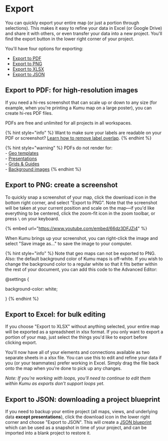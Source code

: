 # Export

You can quickly export your entire map (or just a portion through selections). This makes it easy to refine your data in Excel (or Google Drive) and share it with others, or even transfer your data into a new project. You'll find the export button in the lower right corner of your project.

You'll have four options for exporting:

* [Export to PDF](export.md#export-to-pdf-for-high-resolution-images)
* [Export to PNG](export.md#export-to-png-create-a-screenshot)
* [Export to XLSX](export.md#export-to-excel-for-bulk-editing)
* [Export to JSON](export.md#export-to-json-downloading-a-project-blueprint)

## Export to PDF: for high-resolution images

If you need a hi-res screenshot that can scale up or down to any size (for example, when you're printing a Kumu map on a large poster), you can create hi-res PDF files.

PDFs are free and unlimited for all projects in all workspaces.

{% hint style="info" %}
Want to make sure your labels are readable on your PDF or screenshot? [Learn how to remove label overlap](layouts/remove-overlap.md).
{% endhint %}

{% hint style="warning" %}
PDFs do not render for:\
\- [Geo templates](templates/geo.md)\
\- [Presentations](presentations.md)\
\- [Grids & Guides](underlays.md)\
\- [Background images](images.md#add-a-background-image)
{% endhint %}

## Export to PNG: create a screenshot

To quickly snap a screenshot of your map, click the download icon in the bottom right corner, and select "Export to PNG". Note that the screenshot will be taken at your current position and scale on the map—if you'd like everything to be centered, click the zoom-fit icon in the zoom toolbar, or press `\` on your keyboard.

{% embed url="https://www.youtube.com/embed/66dz3DFJZi4" %}

When Kumu brings up your screenshot, you can right-click the image and select "Save image as..." to save the image to your computer.

{% hint style="info" %}
Note that geo maps can not be exported to PNG. Also: the default background color of Kumu maps is off-white. If you wish to change the background color to a regular white so that it fits better within the rest of your document, you can add this code to the Advanced Editor:

@settings {

background-color: white;

}
{% endhint %}

## Export to Excel: for bulk editing

If you choose "Export to XLSX" without anything selected, your entire map will be exported as a spreadsheet in xlsx format. If you only want to export a portion of your map, just select the things you'd like to export before clicking export.

You'll now have all of your elements and connections available as two separate sheets in a xlsx file. You can use this to edit and refine your data if you (or your teammates) prefer working in Excel. Simply drag the file back onto the map when you're done to pick up any changes.

_Note: If you're working with loops, you'll need to continue to edit them within Kumu as exports don't support loops yet._

## Export to JSON: downloading a project blueprint

If you need to backup your entire project (all maps, views, and underlying data **except presentations**), click the download icon in the lower right corner and choose "Export to JSON". This will create a [JSON blueprint](import/blueprints.md) which can be used as a snapshot in time of your project, and can be imported into a blank project to restore it.
